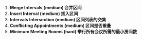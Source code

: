 1. **Merge Intervals (medium) 合并区间**
2. **Insert Interval (medium) 插入区间**
3. **Intervals Intersection (medium) 区间列表的交集**
4. **Conflicting Appointments (medium) 区间是否重叠**
5. **Minimum Meeting Rooms (hard) 举行所有会议所需的最小房间数**

